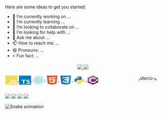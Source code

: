 ###

Here are some ideas to get you started:

- 🔭 I’m currently working on ...
- 🌱 I’m currently learning ...
- 👯 I’m looking to collaborate on ...
- 🤔 I’m looking for help with ...
- 💬 Ask me about ...
- 📫 How to reach me: ...
- 😄 Pronouns: ...
- ⚡ Fun fact: ...

<div align="center">
  <a href="https://github.com/DEV-PROGRAMADOR">
  <img height="180em" src="https://github-readme-stats.vercel.app/api?username=DEV-PROGRAMADOR&show_icons=true&theme=dark&include_all_commits=true&count_private=true"/>
  <img height="180em" src="https://github-readme-stats.vercel.app/api/top-langs/?username=DEV-PROGRAMADOR&layout=compact&langs_count=7&theme=dark"/>
</div>
<div style="display: inline_block"><br>
  <img align="center" alt="Maarco-Js" height="30" width="40" src="https://raw.githubusercontent.com/devicons/devicon/master/icons/javascript/javascript-plain.svg">
  <img align="center" alt="Marco-Ts" height="30" width="40" src="https://raw.githubusercontent.com/devicons/devicon/master/icons/typescript/typescript-plain.svg">
  <img align="center" alt="Marco-React" height="30" width="40" src="https://raw.githubusercontent.com/devicons/devicon/master/icons/react/react-original.svg">
  <img align="center" alt="Marco-HTML" height="30" width="40" src="https://raw.githubusercontent.com/devicons/devicon/master/icons/html5/html5-original.svg">
  <img align="center" alt="Marco-CSS" height="30" width="40" src="https://raw.githubusercontent.com/devicons/devicon/master/icons/css3/css3-original.svg">
  <img align="center" alt="Marco-Python" height="30" width="40" src="https://raw.githubusercontent.com/devicons/devicon/master/icons/python/python-original.svg">
  <img align="center" alt="Marco-Csharp" height="30" width="40" src="https://raw.githubusercontent.com/devicons/devicon/master/icons/csharp/csharp-original.svg">
  <img align="right" alt="Marco-pic" height="150" style="border-radius:50px;" src="https://avatars.githubusercontent.com/u/100528745?v=4?width=676&height=676">
</div>
  
  ##
 
<div> 
  <a href="https://www.youtube.com/channel/UC2fxoXTJYLVjCksjDaqDDbQ" target="_blank"><img src="https://img.shields.io/badge/YouTube-FF0000?style=for-the-badge&logo=youtube&logoColor=white" target="_blank"></a>
  <a href="https://www.instagram.com/marcomedas12/" target="_blank"><img src="https://img.shields.io/badge/-Instagram-%23E4405F?style=for-the-badge&logo=instagram&logoColor=white" target="_blank"></a>
  <a href = "mailto:teuvitor12345@gmail.com"><img src="https://img.shields.io/badge/-Gmail-%23333?style=for-the-badge&logo=gmail&logoColor=white" target="_blank"></a>
  <a href="https://www.linkedin.com/in/marco-antonio-medeiros-0767251a5/" target="_blank"><img src="https://img.shields.io/badge/-LinkedIn-%230077B5?style=for-the-badge&logo=linkedin&logoColor=white" target="_blank"></a> 
 
   ![Snake animation](https://github.com/DEV-PROGRAMADOR/DE-PROGRAMADOR/blob/output/github-contribution-grid-snake.svg)
 
</div>
